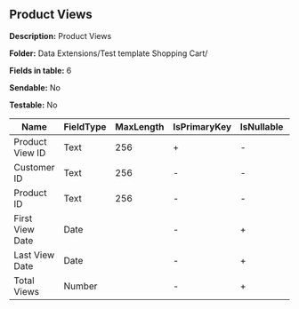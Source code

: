## Product Views

**Description:** Product Views

**Folder:** Data Extensions/Test template Shopping Cart/

**Fields in table:** 6

**Sendable:** No

**Testable:** No

| Name | FieldType | MaxLength | IsPrimaryKey | IsNullable | DefaultValue |
| --- | --- | --- | --- | --- | --- |
| Product View ID | Text | 256 | + | - |  |
| Customer ID | Text | 256 | - | - |  |
| Product ID | Text | 256 | - | - |  |
| First View Date | Date |  | - | + |  |
| Last View Date | Date |  | - | + |  |
| Total Views | Number |  | - | + | 0 |
